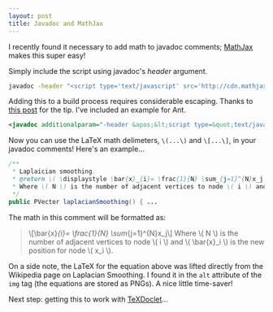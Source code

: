 ```yaml
---
layout: post
title: Javadoc and MathJax
---
```


I recently found it necessary to add math to javadoc comments; [MathJax][] makes this super easy!

Simply include the script using javadoc's *header* argument.

``` bash
javadoc -header "<script type='text/javascript' src='http://cdn.mathjax.org/mathjax/latest/MathJax.js?config=TeX-AMS-MML_HTMLorMML'></script>" [YOUR_PACKAGE_HERE]
```

Adding this to a build process requires considerable escaping. Thanks to [this post][escape] for the tip. I've included an example for Ant.

``` xml
<javadoc additionalparam="-header &apos;&lt;script type=&quot;text/javascript&quot; src=&quot;http://cdn.mathjax.org/mathjax/latest/MathJax.js?config=TeX-AMS-MML_HTMLorMML&quot;&gt;&lt;/script&gt;&apos;">
```

Now you can use the LaTeX math delimeters, `\(...\)` and `\[...\]`, in your javadoc comments! Here's an example...

``` java
/**
 * Laplaician smoothing.
 * @return \( \displaystyle \bar{x}_{i}= \frac{1}{N} \sum_{j=1}^{N}x_j \)<br />
 * Where \( N \) is the number of adjacent vertices to node \( i \) and \( \bar{x}_i \) is the new position for node \( x_i \).
 */
public PVector laplacianSmoothing() { ...
```

The math in this comment will be formatted as:
>\\[\bar{x}_{i}= \frac{1}{N} \sum_{j=1}\^{N}x_j\\]
>Where \\( N \\) is the number of adjacent vertices to node \\( i \\) and \\( \bar{x}_i \\) is the new position for node \\( x_i \\).

On a side note, the LaTeX for the equation above was lifted directly from the Wikipedia page on Laplacian Smoothing. I found it in the `alt` attribute of the `img` tag (the equations are stored as PNGs). A nice little time-saver!

Next step: getting this to work with [TeXDoclet][]...



[MathJax]: http://www.mathjax.org
[escape]: http://zverovich.net/2012/01/14/beautiful-math-in-javadoc.html
[TeXDoclet]: http://doclet.github.com
